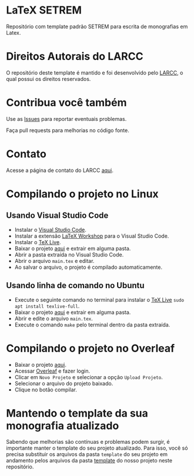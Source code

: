 # LaTeX SETREM

Repositório com template padrão SETREM para escrita de monografias em Latex. 

# Direitos Autorais do LARCC

O repositório deste template é mantido e foi desenvolvido pelo [LARCC](http://larcc.setrem.com.br), o qual possui os direitos reservados.

# Contribua você também

Use as [Issues](https://github.com/larcc-group/latex-setrem/issues) para reportar eventuais problemas.

Faça pull requests para melhorias no código fonte. 

# Contato

Acesse a página de contato do LARCC [aqui](http://larcc.setrem.com.br/en/contact/).

# Compilando o projeto no Linux

## Usando Visual Studio Code

- Instalar o [Visual Studio Code](https://code.visualstudio.com/).
- Instalar a extensão [LaTeX Workshop](https://marketplace.visualstudio.com/items?itemName=James-Yu.latex-workshop) para o Visual Studio Code.
- Instalar o [TeX Live](https://tug.org/texlive/).
- Baixar o projeto [aqui](https://github.com/larcc-group/latex-setrem/archive/master.zip) e extrair em alguma pasta.
- Abrir a pasta extraída no Visual Studio Code.
- Abrir o arquivo `main.tex` e editar.
- Ao salvar o arquivo, o projeto é compilado automaticamente.

## Usando linha de comando no **Ubuntu**

- Execute o seguinte comando no terminal para instalar o [TeX Live](https://tug.org/texlive/) `sudo apt install texlive-full`.
- Baixar o projeto [aqui](https://github.com/larcc-group/latex-setrem/archive/master.zip) e extrair em alguma pasta.
- Abrir e edite o arquivo `main.tex`.
- Execute o comando `make` pelo terminal dentro da pasta extraída.

# Compilando o projeto no Overleaf

- Baixar o projeto [aqui](https://github.com/larcc-group/latex-setrem/archive/master.zip).
- Acessar [Overleaf](https://www.overleaf.com) e fazer login.
- Clicar em `Novo Projeto` e selecionar a opção `Upload Projeto`.
- Selecionar o arquivo do projeto baixado.
- Clique no botão compilar.

# Mantendo o template da sua monografia atualizado

Sabendo que melhorias são contínuas e problemas podem surgir, é importante manter o template do seu projeto atualizado. Para isso, você só precisa substituir os arquivos da pasta `template` do seu projeto em andamento pelos arquivos da pasta [template](https://github.com/larcc-group/latex-setrem/tree/master/template) do nosso projeto neste repositório.